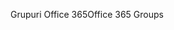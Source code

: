 <span data-ttu-id="d245c-101">Grupuri Office 365</span><span class="sxs-lookup"><span data-stu-id="d245c-101">Office 365 Groups</span></span>